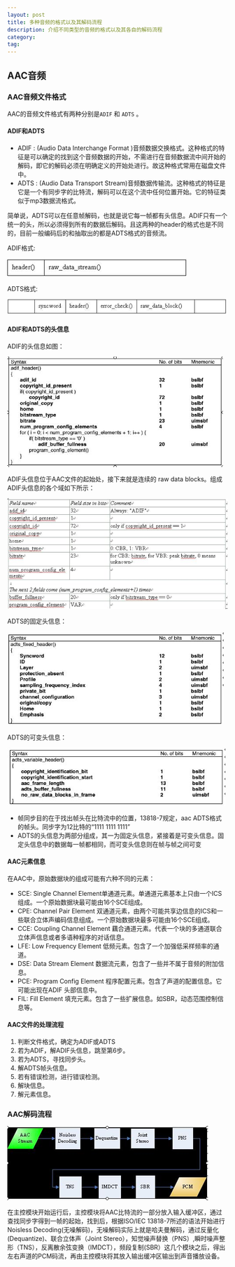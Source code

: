```yaml
---
layout: post
title: 多种音频的格式以及其解码流程
description: 介绍不同类型的音频的格式以及其各自的解码流程
category: 
tag:
---
```


## AAC音频

### AAC音频文件格式

 AAC的音频文件格式有两种分别是`ADIF` 和 `ADTS` 。
 
#### ADIF和ADTS
 
 
 * ADIF : (Audio Data Interchange Format )音频数据交换格式。这种格式的特征是可以确定的找到这个音频数据的开始，不需进行在音频数据流中间开始的解码，即它的解码必须在明确定义的开始处进行。故这种格式常用在磁盘文件中。
 * ADTS : (Audio Data Transport Stream)音频数据传输流。这种格式的特征是它是一个有同步字的比特流，解码可以在这个流中任何位置开始。它的特征类似于mp3数据流格式。

 简单说，ADTS可以在任意帧解码，也就是说它每一帧都有头信息。ADIF只有一个统一的头，所以必须得到所有的数据后解码。且这两种的header的格式也是不同的，目前一般编码后的和抽取出的都是ADTS格式的音频流。
 
 ADIF格式:
 
 ![image](../../images/blog/ios_audio_format_dec/audio_format_dec_01.jpg)
 
 ADTS格式:
 	
 ![image](../../images/blog/ios_audio_format_dec/audio_format_dec_02.jpg)
 
#### ADIF和ADTS的头信息

ADIF的头信息如图：

![image](../../images/blog/ios_audio_format_dec/audio_format_dec_03.jpg)

ADIF头信息位于AAC文件的起始处，接下来就是连续的 raw data blocks。组成 ADIF头信息的各个域如下所示：

![image](../../images/blog/ios_audio_format_dec/audio_format_dec_04.jpg)

ADTS的固定头信息：

![image](../../images/blog/ios_audio_format_dec/audio_format_dec_05.jpg)

ADTS的可变头信息：

![image](../../images/blog/ios_audio_format_dec/audio_format_dec_06.jpg)

* 帧同步目的在于找出帧头在比特流中的位置，13818-7规定，aac ADTS格式的帧头。同步字为12比特的“1111 1111 1111”
* ADTS的头信息为两部分组成，其一为固定头信息，紧接着是可变头信息。固定头信息中的数据每一帧都相同，而可变头信息则在帧与帧之间可变

#### AAC元素信息

 在AAC中，原始数据块的组成可能有六种不同的元素：
 
 * SCE: Single Channel Element单通道元素。单通道元素基本上只由一个ICS组成。一个原始数据块最可能由16个SCE组成。
 * CPE: Channel Pair Element 双通道元素，由两个可能共享边信息的ICS和一些联合立体声编码信息组成。一个原始数据块最多可能由16个SCE组成。
 *  CCE: Coupling Channel Element 藕合通道元素。代表一个块的多通道联合立体声信息或者多语种程序的对话信息。
 *  LFE: Low Frequency Element 低频元素。包含了一个加强低采样频率的通道。
 *  DSE: Data Stream Element 数据流元素，包含了一些并不属于音频的附加信息。
 *  PCE: Program Config Element 程序配置元素。包含了声道的配置信息。它可能出现在ADIF 头部信息中。
 *  FIL: Fill Element 填充元素。包含了一些扩展信息。如SBR，动态范围控制信息等。
 
#### AAC文件的处理流程
 
 1. 判断文件格式，确定为ADIF或ADTS
 2. 若为ADIF，解ADIF头信息，跳至第6步。
 3. 若为ADTS，寻找同步头。
 4. 解ADTS帧头信息。
 5. 若有错误检测，进行错误检测。
 6. 解块信息。
 7. 解元素信息。
 
### AAC解码流程
 
 ![image](../../images/blog/ios_audio_format_dec/audio_format_dec_07.jpg)
 
 在主控模块开始运行后，主控模块将AAC比特流的一部分放入输入缓冲区，通过查找同步字得到一帧的起始，找到后，根据ISO/IEC 13818-7所述的语法开始进行Noisless Decoding(无噪解码)，无噪解码实际上就是哈夫曼解码，通过反量化(Dequantize)、联合立体声（Joint Stereo），知觉噪声替换（PNS）,瞬时噪声整形（TNS），反离散余弦变换（IMDCT），频段复制(SBR）这几个模块之后，得出左右声道的PCM码流，再由主控模块将其放入输出缓冲区输出到声音播放设备。
 
 
 